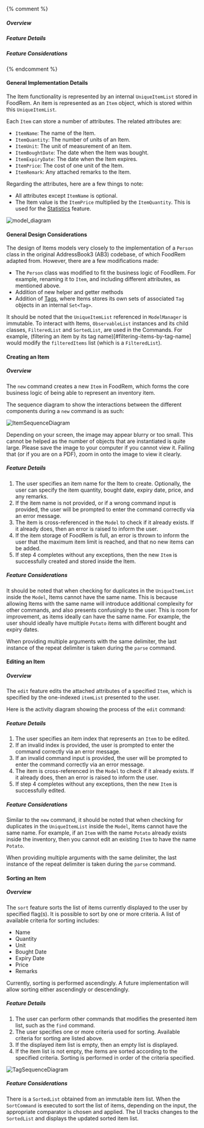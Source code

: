 <!-- markdownlint-disable-file first-line-h1 -->

{% comment %}
<!-- ===================================================================== -->
<!-- TODO: Copy and paste this template, and add/remove sections as needed -->
<!-- ===================================================================== -->
##### Overview
<!-- ACTIVITY DIAGRAM -->
<!-- Short Description of Command -->
##### Feature Details
<!-- SEQUENCE DIAGRAM -->
<!-- Description of how Command works -->
##### Feature Considerations
<!-- Command Considerations -->
<!-- ===================================================================== -->
{% endcomment %}

#### General Implementation Details

The Item functionality is represented by an internal `UniqueItemList` stored in FoodRem. An item is represented as an `Item` object, which is stored within this `UniqueItemList`. 

Each `Item` can store a number of attributes. The related attributes are:
* `ItemName`: The name of the Item. 
* `ItemQuantity`: The number of units of an Item.
* `ItemUnit`: The unit of measurement of an Item.
* `ItemBoughtDate`: The date when the Item was bought.
* `ItemExpiryDate`: The date when the Item expires.
* `ItemPrice`: The cost of one unit of the Item.
* `ItemRemark`: Any attached remarks to the Item.

Regarding the attributes, here are a few things to note:
* All attributes except `ItemName` is optional.
* The Item value is the `ItemPrice` multiplied by the `ItemQuantity`. This is used for the [Statistics](#statistics-features) feature.

![model_diagram](images/BetterModelClassDiagram.png)

#### General Design Considerations

The design of Items models very closely to the implementation of a `Person` class in the original AddressBook3 (AB3) codebase, of which FoodRem adapted from. However, there are a few modifications made:
* The `Person` class was modified to fit the business logic of FoodRem. For example, renaming it to `Item`, and including different attributes, as mentioned above. 
* Addition of new helper and getter methods
* Addition of [Tags](#tag-related-features), where Items stores its own sets of associated `Tag` objects in an internal `Set<Tag>`.

It should be noted that the `UniqueItemList` referenced in `ModelManager` is immutable. To interact with Items, `ObservableList` instances and its child classes, `FilteredList` and `SortedList`, are used in the Commands. For example, (filtering an item by its tag name)[#filtering-items-by-tag-name] would modify the `filteredItems` list (which is a `FilteredList`).

#### Creating an Item

##### Overview
The `new` command creates a new `Item` in FoodRem, which forms the core business logic of being able to represent an inventory item. 

The sequence diagram to show the interactions between the different components during a `new` command is as such:

![ItemSequenceDiagram](images/NewItemSequenceDiagram.png)

Depending on your screen, the image may appear blurry or too small. This cannot be helped as the number of objects that are instantiated is quite large. Please save the image to your computer if you cannot view it. Failing that (or if you are on a PDF), zoom in onto the image to view it clearly.

##### Feature Details
1. The user specifies an item name for the Item to create. Optionally, the user can specify the item quantity, bought date, expiry date, price, and any remarks.
2. If the item name is not provided, or if a wrong command input is provided, the user will be prompted to enter the command correctly via an error message.
3. The item is cross-referenced in the `Model` to check if it already exists. If it already does, then an error is raised to inform the user.
4. If the item storage of FoodRem is full, an error is thrown to inform the user that the maximum item limit is reached, and that no new items can be added.
5. If step 4 completes without any exceptions, then the new `Item` is successfully created and stored inside the Item.

##### Feature Considerations
It should be noted that when checking for duplicates in the `UniqueItemList` inside the `Model`, Items cannot have the same name. This is because allowing Items with the same name will introduce additional complexity for other commands, and also presents confusingly to the user. This is room for improvement, as items ideally can have the same name. For example, the user should ideally have multiple `Potato` items with different bought and expiry dates. 

When providing multiple arguments with the same delimiter, the last instance of the repeat delimiter is taken during the `parse` command.

#### Editing an Item

##### Overview

The `edit` feature edits the attached attributes of a specified `Item`, which is specified by the one-indexed `itemList` presented to the user. 

Here is the activity diagram showing the process of the `edit` command:

<!-- TODO -->

##### Feature Details
1. The user specifies an item index that represents an `Item` to be edited.  
2. If an invalid index is provided, the user is prompted to enter the command correctly via an error message.
3. If an invalid command input is provided, the user will be prompted to enter the command correctly via an error message.
4. The item is cross-referenced in the `Model` to check if it already exists. If it already does, then an error is raised to inform the user.
5. If step 4 completes without any exceptions, then the new `Item` is successfully edited.

##### Feature Considerations
Similar to the `new` command, it should be noted that when checking for duplicates in the `UniqueItemList` inside the `Model`, Items cannot have the same name. For example, if an `Item` with the name `Potato` already exists inside the inventory, then you cannot edit an existing `Item` to have the name `Potato`.

When providing multiple arguments with the same delimiter, the last instance of the repeat delimiter is taken during the `parse` command.

#### Sorting an Item

##### Overview

<!-- TODO: ACTIVITY DIAGRAM -->

The `sort` feature sorts the list of items currently displayed to the user by specified flag(s). It is possible to sort by one or more criteria. A list of available criteria for sorting includes:

* Name
* Quantity
* Unit
* Bought Date
* Expiry Date
* Price
* Remarks 

Currently, sorting is performed ascendingly. A future implementation will allow sorting either ascendingly or descendingly.

##### Feature Details

1. The user can perform other commands that modifies the presented item list, such as the `find` command.
1. The user specifies one or more criteria used for sorting. Available criteria for sorting are listed above.
1. If the displayed item list is empty, then an empty list is displayed.
1. If the item list is not empty, the items are sorted according to the specified criteria. Sorting is performed in order of the criteria specified.

![TagSequenceDiagram](images/SortItemsSequenceDiagram.png)

##### Feature Considerations

There is a `SortedList` obtained from an immutable item list. When the `SortCommand` is executed to sort the list of items, depending on the input, the appropriate comparator is chosen and applied. The UI tracks changes to the `SortedList` and displays the updated sorted item list.

